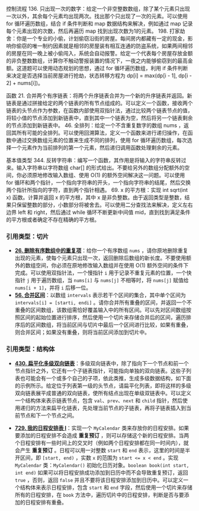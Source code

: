 控制流程
136. 只出现一次的数字：给定一个非空整数数组，除了某个元素只出现一次以外，其余每个元素均出现两次。找出那个只出现了一次的元素。可以使用 for 循环遍历数组，结合 if 条件判断和 map 数据结构来解决，例如通过 map 记录每个元素出现的次数，然后再遍历 map 找到出现次数为1的元素。
198. 打家劫舍：你是一个专业的小偷，计划偷窃沿街的房屋。每间房内都藏有一定的现金，影响你偷窃的唯一制约因素就是相邻的房屋装有相互连通的防盗系统，如果两间相邻的房屋在同一晚上被小偷闯入，系统会自动报警。给定一个代表每个房屋存放金额的非负整数数组，计算你不触动警报装置的情况下，一夜之内能够偷窃到的最高金额。这道题可以使用动态规划的思想，通过 for 循环遍历数组，利用 if 条件判断来决定是否选择当前房屋进行抢劫，状态转移方程为 dp[i] = max(dp[i - 1], dp[i - 2] + nums[i])。

函数
21. 合并两个有序链表：将两个升序链表合并为一个新的升序链表并返回。新链表是通过拼接给定的两个链表的所有节点组成的。可以定义一个函数，接收两个链表的头节点作为参数，在函数内部使用双指针法，通过比较两个链表节点的值，将较小值的节点添加到新链表中，直到其中一个链表为空，然后将另一个链表剩余的节点添加到新链表中。
46. 全排列：给定一个不含重复数字的数组 nums ，返回其所有可能的全排列。可以使用回溯算法，定义一个函数来进行递归操作，在函数中通过交换数组元素的位置来生成不同的排列，使用 for 循环遍历数组，每次选择一个元素作为当前排列的第一个元素，然后递归调用函数处理剩余的元素。

基本值类型
344. 反转字符串：编写一个函数，其作用是将输入的字符串反转过来。输入字符串以字符数组 char[] 的形式给出。不要给另外的数组分配额外的空间，你必须原地修改输入数组、使用 O(1) 的额外空间解决这一问题。可以使用 for 循环和两个指针，一个指向字符串的开头，一个指向字符串的结尾，然后交换两个指针所指向的字符，直到两个指针相遇。
69. x 的平方根：实现 int sqrt(int x) 函数。计算并返回 x 的平方根，其中 x 是非负整数。由于返回类型是整数，结果只保留整数的部分，小数部分将被舍去。可以使用二分查找法来解决，定义左右边界 left 和 right，然后通过 while 循环不断更新中间值 mid，直到找到满足条件的平方根或者确定不存在精确的平方根。

### 引用类型：切片
- **[26. 删除有序数组中的重复项](https://leetcode.cn/problems/remove-duplicates-from-sorted-array/)**：给你一个有序数组 `nums` ，请你原地删除重复出现的元素，使每个元素只出现一次，返回删除后数组的新长度。不要使用额外的数组空间，你必须在原地修改输入数组并在使用 O(1) 额外空间的条件下完成。可以使用双指针法，一个慢指针 `i` 用于记录不重复元素的位置，一个快指针 `j` 用于遍历数组，当 `nums[i]` 与 `nums[j]` 不相等时，将 `nums[j]` 赋值给 `nums[i + 1]`，并将 `i` 后移一位。
- **[56. 合并区间](https://leetcode.cn/problems/merge-intervals/)**：以数组 `intervals` 表示若干个区间的集合，其中单个区间为 `intervals[i] = [starti, endi]` 。请你合并所有重叠的区间，并返回一个不重叠的区间数组，该数组需恰好覆盖输入中的所有区间。可以先对区间数组按照区间的起始位置进行排序，然后使用一个切片来存储合并后的区间，遍历排序后的区间数组，将当前区间与切片中最后一个区间进行比较，如果有重叠，则合并区间；如果没有重叠，则将当前区间添加到切片中。

### 引用类型：结构体
- **[430. 扁平化多级双向链表](https://leetcode.cn/problems/flatten-a-multilevel-doubly-linked-list/)**：多级双向链表中，除了指向下一个节点和前一个节点指针之外，它还有一个子链表指针，可能指向单独的双向链表。这些子列表也可能会有一个或多个自己的子项，依此类推，生成多级数据结构，如下面的示例所示。给定位于列表第一级的头节点，请扁平化列表，即将这样的多级双向链表展平成普通的双向链表，使所有结点出现在单级双链表中。可以定义一个结构体来表示链表节点，包含 `val`、`prev`、`next` 和 `child` 指针，然后使用递归的方法来扁平化链表，先处理当前节点的子链表，再将子链表插入到当前节点和下一个节点之间。

- **[729. 我的日程安排表 I](https://leetcode.cn/problems/my-calendar-i/)**：实现一个 `MyCalendar` 类来存放你的日程安排。如果要添加的日程安排不会造成 **重复预订** ，则可以存储这个新的日程安排。当两个日程安排有一些时间上的交叉时（例如两个日程安排都在同一时间内），就会产生 **重复预订** 。日程可以用一对整数 `start` 和 `end` 表示，这里的时间是半开区间，即 `[start, end)` ，实数 `x` 的范围为 `start <= x < end` 。实现 `MyCalendar` 类：`MyCalendar()` 初始化日历对象。`boolean book(int start, int end)` 如果可以将日程安排成功添加到日历中而不会导致重复预订，返回 `true` ，否则，返回 `false` 并且不要将该日程安排添加到日历中。可以定义一个结构体来表示日程安排，包含 `start` 和 `end` 字段，然后使用一个切片来存储所有的日程安排，在 `book` 方法中，遍历切片中的日程安排，判断是否与要添加的日程安排有重叠。

